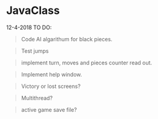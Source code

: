 # JavaClass

12-4-2018
TO DO:
  > Code AI algarithum for black pieces.

  > Test jumps

  > implement turn, moves and pieces counter read out.
  
  > Implement help window.
  
  > Victory or lost screens?
  
  > Multithread?
  
  > active game save file?
